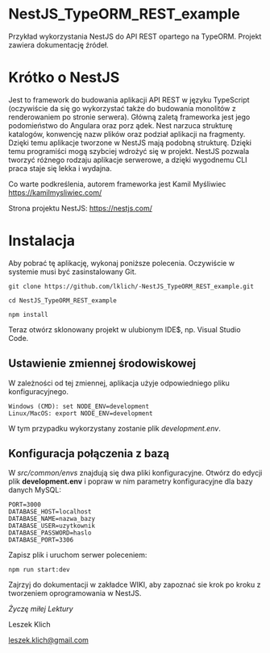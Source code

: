# NestJS_TypeORM_REST_example

Przykład wykorzystania NestJS do API REST opartego na TypeORM. Projekt zawiera dokumentację źródeł.

# Krótko o NestJS

Jest to framework do budowania aplikacji API REST w języku TypeScript (oczywiście da się go wykorzystać także do budowania monolitów z renderowaniem po stronie serwera). Główną zaletą frameworka jest jego podomieństwo do Angulara oraz porz ądek. Nest narzuca strukturę katalogów, konwencję nazw plików oraz podział aplikacji na fragmenty. Dzięki temu aplikacje tworzone w NestJS mają podobną strukturę. Dzięki temu programiści mogą szybciej wdrożyć się w projekt. NestJS pozwala tworzyć różnego rodzaju aplikacje serwerowe, a dzięki wygodnemu CLI praca staje się lekka i wydajna.

Co warte podkreślenia, autorem frameworka jest Kamil Myśliwiec https://kamilmysliwiec.com/

Strona projektu NestJS: https://nestjs.com/

# Instalacja

Aby pobrać tę aplikację, wykonaj poniższe polecenia. Oczywiście w systemie musi być zasinstalowany Git.

```
git clone https://github.com/lklich/-NestJS_TypeORM_REST_example.git

cd NestJS_TypeORM_REST_example

npm install
```

Teraz otwórz sklonowany projekt w ulubionym IDE$, np. Visual Studio Code.

## Ustawienie zmiennej środowiskowej

W zależności od tej zmiennej, aplikacja użyje odpowiedniego pliku konfiguracyjnego.

```
Windows (CMD): set NODE_ENV=development
Linux/MacOS: export NODE_ENV=development
```

W tym przypadku wykorzystany zostanie plik *development.env*.

## Konfiguracja połączenia z bazą

W *src/common/envs* znajdują się dwa pliki konfiguracyjne. Otwórz do edycji plik **development.env** i popraw w nim parametry konfiguracyjne dla bazy danych MySQL:

```
PORT=3000
DATABASE_HOST=localhost
DATABASE_NAME=nazwa_bazy
DATABASE_USER=uzytkownik
DATABASE_PASSWORD=haslo
DATABASE_PORT=3306
```
Zapisz plik i uruchom serwer poleceniem:

```
npm run start:dev
```

Zajrzyj do dokumentacji w zakładce WIKI, aby zapoznać sie krok po kroku z tworzeniem oprogramowania w NestJS.

*Życzę miłej Lektury*

Leszek Klich

leszek.klich@gmail.com
